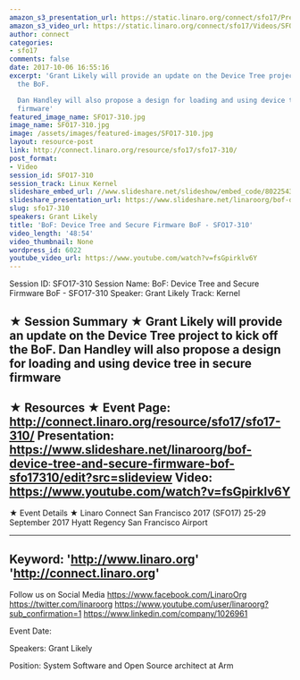 ```yaml
---
amazon_s3_presentation_url: https://static.linaro.org/connect/sfo17/Presentations/SFO17-310%20Dynamic%20secure%20firmware%20configuration%20v1.0.pdf
amazon_s3_video_url: https://static.linaro.org/connect/sfo17/Videos/SFO17-310%20BoF%20Device%20Tree%20and%20Secure%20Firmware%20BoF.mp4
author: connect
categories:
- sfo17
comments: false
date: 2017-10-06 16:55:16
excerpt: 'Grant Likely will provide an update on the Device Tree project to kick off
  the BoF.

  Dan Handley will also propose a design for loading and using device tree in secure
  firmware'
featured_image_name: SFO17-310.jpg
image_name: SFO17-310.jpg
image: /assets/images/featured-images/SFO17-310.jpg
layout: resource-post
link: http://connect.linaro.org/resource/sfo17/sfo17-310/
post_format:
- Video
session_id: SFO17-310
session_track: Linux Kernel
slideshare_embed_url: //www.slideshare.net/slideshow/embed_code/80225438
slideshare_presentation_url: https://www.slideshare.net/linaroorg/bof-device-tree-and-secure-firmware-bof-sfo17310
slug: sfo17-310
speakers: Grant Likely
title: 'BoF: Device Tree and Secure Firmware BoF - SFO17-310'
video_length: '48:54'
video_thumbnail: None
wordpress_id: 6022
youtube_video_url: https://www.youtube.com/watch?v=fsGpirklv6Y
---
```


Session ID: SFO17-310
Session Name: BoF: Device Tree and Secure Firmware BoF - SFO17-310
Speaker: Grant Likely
Track: Kernel

★ Session Summary ★
Grant Likely will provide an update on the Device Tree project to kick off the BoF.
Dan Handley will also propose a design for loading and using device tree in secure firmware
---------------------------------------------------
★ Resources ★
Event Page: http://connect.linaro.org/resource/sfo17/sfo17-310/
Presentation: https://www.slideshare.net/linaroorg/bof-device-tree-and-secure-firmware-bof-sfo17310/edit?src=slideview
Video: https://www.youtube.com/watch?v=fsGpirklv6Y
---------------------------------------------------

★ Event Details ★
Linaro Connect San Francisco 2017 (SFO17)
25-29 September 2017
Hyatt Regency San Francisco Airport

---------------------------------------------------
Keyword:
'http://www.linaro.org'
'http://connect.linaro.org'
---------------------------------------------------
Follow us on Social Media
https://www.facebook.com/LinaroOrg
https://twitter.com/linaroorg
https://www.youtube.com/user/linaroorg?sub_confirmation=1
https://www.linkedin.com/company/1026961

Event Date:

Speakers: Grant Likely

Position: System Software and Open Source architect at Arm